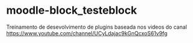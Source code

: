 # moodle-block_testeblock

Treinamento de desevolvimento de plugins baseada nos videos do canal 
https://www.youtube.com/channel/UCyLdajac9kGnQcxoS61v9fg
